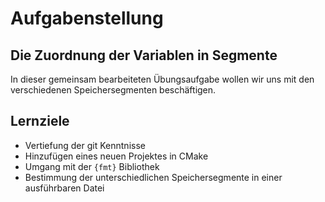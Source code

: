 # Aufgabenstellung

## Die Zuordnung der Variablen in Segmente

In dieser gemeinsam bearbeiteten Übungsaufgabe wollen wir uns mit den verschiedenen Speichersegmenten beschäftigen.

## Lernziele

- Vertiefung der git Kenntnisse
- Hinzufügen eines neuen Projektes in CMake
- Umgang mit der ``{fmt}`` Bibliothek
- Bestimmung der unterschiedlichen Speichersegmente in einer ausführbaren Datei
